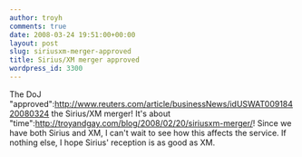 ```yaml
---
author: troyh
comments: true
date: 2008-03-24 19:51:00+00:00
layout: post
slug: siriusxm-merger-approved
title: Sirius/XM merger approved
wordpress_id: 3300
---
```


The DoJ "approved":http://www.reuters.com/article/businessNews/idUSWAT00918420080324 the Sirius/XM merger! It's about "time":http://troyandgay.com/blog/2008/02/20/siriusxm-merger/! Since we have both Sirius and XM, I can't wait to see how this affects the service. If nothing else, I hope Sirius' reception is as good as XM.
